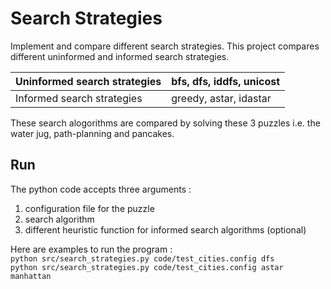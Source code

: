 # Search Strategies
Implement and compare different search strategies. This project compares different uninformed and informed search strategies.  

Uninformed search strategies | bfs, dfs, iddfs, unicost 
---|---
Informed search strategies   | greedy, astar, idastar

These search alogorithms are compared by solving these 3 puzzles i.e. the water jug, path-planning and pancakes. 

## Run

The python code accepts three arguments :  
1. configuration file for the puzzle
2. search algorithm  
3. different heuristic function for informed search algorithms (optional)  

Here are examples to run the program :  
`python src/search_strategies.py code/test_cities.config dfs`  
`python src/search_strategies.py code/test_cities.config astar manhattan`
